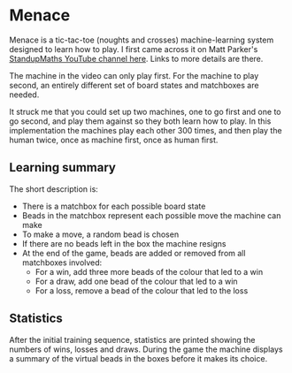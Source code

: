 # Menace

Menace is a tic-tac-toe (noughts and crosses) machine-learning system designed
to learn how to play. I first came across it on Matt Parker's [StandupMaths
YouTube channel here](https://www.youtube.com/watch?v=R9c-_neaxeU). Links to
more details are there.

The machine in the video can only play first. For the machine to play second,
an entirely different set of board states and matchboxes are needed.

It struck me that you could set up two machines, one to go first and one to go
second, and play them against so they both learn how to play. In this
implementation the machines play each other 300 times, and then play the human
twice, once as machine first, once as human first.

## Learning summary

The short description is:
- There is a matchbox for each possible board state
- Beads in the matchbox represent each possible move the machine can make
- To make a move, a random bead is chosen
- If there are no beads left in the box the machine resigns
- At the end of the game, beads are added or removed from all matchboxes
  involved:
    - For a win, add three more beads of the colour that led to a win
    - For a draw, add one bead of the colour that led to a win
    - For a loss, remove a bead of the colour that led to the loss

## Statistics

After the initial training sequence, statistics are printed showing the numbers
of wins, losses and draws. During the game the machine displays a summary of the
virtual beads in the boxes before it makes its choice.

